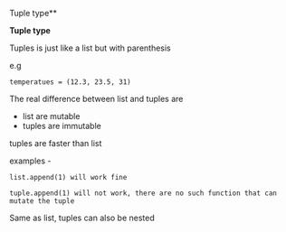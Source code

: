 Tuple type**

**Tuple type**

Tuples is just like a list but with parenthesis

e.g 

```
temperatues = (12.3, 23.5, 31)
```

The real difference between list and tuples are

- list are mutable
- tuples are immutable

tuples are faster than list

examples - 

```
list.append(1) will work fine

tuple.append(1) will not work, there are no such function that can mutate the tuple
```

Same as list, tuples can also be nested